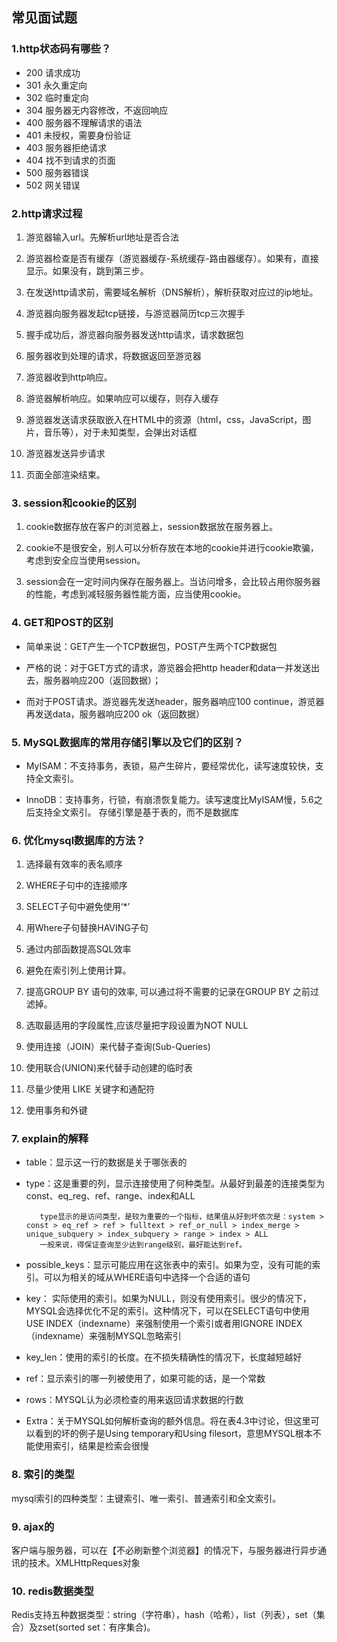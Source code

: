 ## 常见面试题

### 1.http状态码有哪些？

+ 200 请求成功
+ 301 永久重定向
+ 302 临时重定向
+ 304 服务器无内容修改，不返回响应
+ 400 服务器不理解请求的语法
+ 401 未授权，需要身份验证
+ 403 服务器拒绝请求
+ 404 找不到请求的页面
+ 500 服务器错误
+ 502 网关错误

### 2.http请求过程

1. 游览器输入url。先解析url地址是否合法

2. 游览器检查是否有缓存（游览器缓存-系统缓存-路由器缓存）。如果有，直接显示。如果没有，跳到第三步。

3. 在发送http请求前，需要域名解析（DNS解析），解析获取对应过的ip地址。

4. 游览器向服务器发起tcp链接，与游览器简历tcp三次握手

5. 握手成功后，游览器向服务器发送http请求，请求数据包

6. 服务器收到处理的请求，将数据返回至游览器

7. 游览器收到http响应。

8. 游览器解析响应。如果响应可以缓存，则存入缓存

9. 游览器发送请求获取嵌入在HTML中的资源（html，css，JavaScript，图片，音乐等），对于未知类型，会弹出对话框

10. 游览器发送异步请求

11. 页面全部渲染结束。

### 3. session和cookie的区别

1. cookie数据存放在客户的浏览器上，session数据放在服务器上。

2. cookie不是很安全，别人可以分析存放在本地的cookie并进行cookie欺骗，考虑到安全应当使用session。

3. session会在一定时间内保存在服务器上。当访问增多，会比较占用你服务器的性能，考虑到减轻服务器性能方面，应当使用cookie。

### 4. GET和POST的区别


+ 简单来说：GET产生一个TCP数据包，POST产生两个TCP数据包

+ 严格的说：对于GET方式的请求，游览器会把http header和data一并发送出去，服务器响应200（返回数据）；

+ 而对于POST请求。游览器先发送header，服务器响应100 continue，游览器再发送data，服务器响应200 ok（返回数据）

### 5. MySQL数据库的常用存储引擎以及它们的区别？

+ MyISAM：不支持事务，表锁，易产生碎片，要经常优化，读写速度较快，支持全文索引。

+ InnoDB：支持事务，行锁，有崩溃恢复能力。读写速度比MyISAM慢，5.6之后支持全文索引。
存储引擎是基于表的，而不是数据库

### 6. 优化mysql数据库的方法？

1. 选择最有效率的表名顺序

2. WHERE子句中的连接顺序

3. SELECT子句中避免使用‘*’

4. 用Where子句替换HAVING子句

5. 通过内部函数提高SQL效率

6. 避免在索引列上使用计算。

7. 提高GROUP BY 语句的效率, 可以通过将不需要的记录在GROUP BY 之前过滤掉。

8. 选取最适用的字段属性,应该尽量把字段设置为NOT NULL

9. 使用连接（JOIN）来代替子查询(Sub-Queries)

10. 使用联合(UNION)来代替手动创建的临时表

11. 尽量少使用 LIKE 关键字和通配符

12. 使用事务和外键

### 7. explain的解释

+ table：显示这一行的数据是关于哪张表的

+ type：这是重要的列，显示连接使用了何种类型。从最好到最差的连接类型为const、eq_reg、ref、range、index和ALL

         type显示的是访问类型，是较为重要的一个指标，结果值从好到坏依次是：system > const > eq_ref > ref > fulltext > ref_or_null > index_merge > unique_subquery > index_subquery > range > index > ALL
         一般来说，得保证查询至少达到range级别，最好能达到ref。

+ possible_keys：显示可能应用在这张表中的索引。如果为空，没有可能的索引。可以为相关的域从WHERE语句中选择一个合适的语句

+ key： 实际使用的索引。如果为NULL，则没有使用索引。很少的情况下，MYSQL会选择优化不足的索引。这种情况下，可以在SELECT语句中使用USE INDEX（indexname）来强制使用一个索引或者用IGNORE INDEX（indexname）来强制MYSQL忽略索引

+ key_len：使用的索引的长度。在不损失精确性的情况下，长度越短越好

+ ref：显示索引的哪一列被使用了，如果可能的话，是一个常数

+ rows：MYSQL认为必须检查的用来返回请求数据的行数

+ Extra：关于MYSQL如何解析查询的额外信息。将在表4.3中讨论，但这里可以看到的坏的例子是Using temporary和Using filesort，意思MYSQL根本不能使用索引，结果是检索会很慢

### 8. 索引的类型

mysql索引的四种类型：主键索引、唯一索引、普通索引和全文索引。

### 9. ajax的

客户端与服务器，可以在【不必刷新整个浏览器】的情况下，与服务器进行异步通讯的技术。XMLHttpReques对象

### 10. redis数据类型

Redis支持五种数据类型：string（字符串），hash（哈希），list（列表），set（集合）及zset(sorted set：有序集合)。












